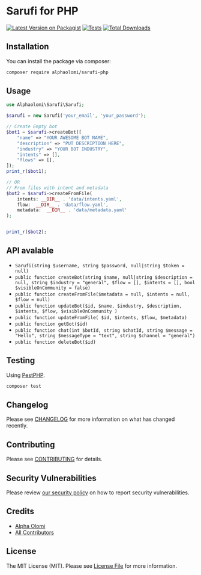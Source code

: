 # Sarufi for PHP

[![Latest Version on Packagist](https://img.shields.io/packagist/v/alphaolomi/sarufi-php.svg?style=flat-square)](https://packagist.org/packages/alphaolomi/sarufi-php)
[![Tests](https://github.com/alphaolomi/sarufi-php/actions/workflows/run-tests.yml/badge.svg?branch=main)](https://github.com/alphaolomi/sarufi-php/actions/workflows/run-tests.yml)
[![Total Downloads](https://img.shields.io/packagist/dt/alphaolomi/sarufi-php.svg?style=flat-square)](https://packagist.org/packages/alphaolomi/sarufi-php)


## Installation

You can install the package via composer:

```bash
composer require alphaolomi/sarufi-php
```

## Usage

```php
use Alphaolomi\Sarufi\Sarufi;

$sarufi = new Sarufi('your_email', 'your_password');

// Create Empty bot
$bot1 = $sarufi->createBot([
    "name" => "YOUR AWESOME BOT NAME",
    "description" => "PUT DESCRIPTION HERE",
    "industry" => "YOUR BOT INDUSTRY",
    "intents" => [],
    "flows" => [],
]);
print_r($bot1);

// OR
// From files with intent and metadata
$bot2 = $sarufi->createFromFile(
    intents: __DIR__ . 'data/intents.yaml',
    flow:  __DIR__ . 'data/flow.yaml',
    metadata:  __DIR__ . 'data/metadata.yaml'
);


print_r($bot2);
```

##  API avalable

- `Sarufi(string $username, string $password, null|string $token = null)`
- `public function createBot(string $name, null|string $description = null, string $industry = "general", $flow = [], $intents = [], bool $visibleOnCommunity = false)`
- `public function createFromFile($metadata = null, $intents = null, $flow = null)`
- `public function updateBot($id, $name, $industry, $description, $intents, $flow, $visibleOnCommunity
	)`
- `public function updateFromFile( $id, $intents, $flow, $metadata)`
- `public function getBot($id)`
- `public function chat(int $botId, string $chatId, string $message = "Hello", string $messageType = "text", string $channel = "general")`
- `public function deleteBot($id)`
## Testing

Using [PestPHP](https://pestphp.com/).

```bash
composer test
```

## Changelog

Please see [CHANGELOG](CHANGELOG.md) for more information on what has changed recently.

## Contributing

Please see [CONTRIBUTING](https://github.com/spatie/.github/blob/main/CONTRIBUTING.md) for details.

## Security Vulnerabilities

Please review [our security policy](../../security/policy) on how to report security vulnerabilities.

## Credits

- [Alpha Olomi](https://github.com/alphaolomi)
- [All Contributors](../../contributors)

## License

The MIT License (MIT). Please see [License File](LICENSE.md) for more information.
